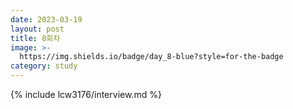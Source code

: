 ```yaml
---
date: 2023-03-19
layout: post
title: 8회차
image: >-
  https://img.shields.io/badge/day_8-blue?style=for-the-badge
category: study 
---
```



{% include lcw3176/interview.md %}
